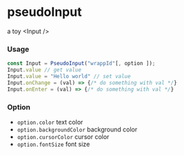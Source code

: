 # pseudoInput
a toy &lt;Input />

### Usage
``` javascript
const Input = PseudoInput("wrappId"[, option ]);
Input.value // get value
Input.value = "Hello world" // set value
Input.onChange = (val) => {/* do something with val */}
Input.onEnter = (val) => {/* do something with val */}
```

### Option
- `option.color` text color
- `option.backgroundColor` background color
- `option.cursorColor` cursor color
- `option.fontSize` font size
